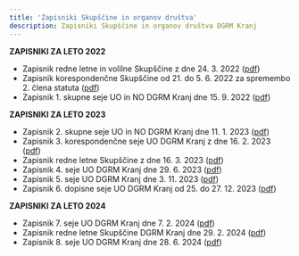 ```yaml
---
title: 'Zapisniki Skupščine in organov društva'
description: Zapisniki Skupščine in organov društva DGRM Kranj
---
```


**ZAPISNIKI ZA LETO 2022**
- Zapisnik redne letne in volilne Skupščine z dne 24. 3. 2022 ([pdf](/zapisniki/Zapisnik_redne_letne_in_volilne_skupscine_z_dne_24.3.2022.pdf))
- Zapisnik korespondenčne Skupščine od 21. do 5. 6. 2022 za spremembo 2. člena statuta ([pdf](/zapisniki/Zapisnik_korespondencne_skupscine_od_21._do_25.6.2022_za_spremembo_2._clena_statuta.pdf))
- Zapisnik 1. skupne seje UO in NO DGRM Kranj dne 15. 9. 2022
([pdf](/zapisniki/Zapisnik-1.-skupne-seje-UO-in-NO-DGRM-Kranj-dne-15.9.2022.pdf))

**ZAPISNIKI ZA LETO 2023**
- Zapisnik 2. skupne seje UO in NO DGRM Kranj dne 11. 1. 2023 ([pdf](/zapisniki/Zapisnik_2._skupne_seje_UO_in_NO_DGRM_Kranj_dne_11.1.2023.pdf))
- Zapisnik 3. korespondenčne seje UO DGRM Kranj z dne 16. 2. 2023 ([pdf](/zapisniki/Zapisnik_3._korespondencne_seje_UO_DGRM_Kranj_z_dne_16.2.2023.pdf))
- Zapisnik redne letne Skupščine z dne 16. 3. 2023 ([pdf](/zapisniki/Zapisnik-Skupscine-DGRM-Kranj-lista-prisotnosti-in-placilo-clanarine-dne-25.3.2023.pdf))
- Zapisnik 4. seje UO DGRM Kranj dne 29. 6. 2023 ([pdf](/zapisniki/Zapisnik_4._seje_UO_DGRM_Kranj_dne_29.6.2023.pdf))
- Zapisnik 5. seje UO DGRM Kranj dne 3. 11. 2023 ([pdf](/zapisniki/Zapisnik_5._seje_UO_DGRM_Kranj_dne_3.11.2023.pdf))
- Zapisnik 6. dopisne seje UO DGRM Kranj od 25. do 27. 12. 2023 ([pdf](/zapisniki/Zapisnik_6._dopisne_seje_UO_DGRM_Kranj_od_25._do_27.12.2023.pdf))

**ZAPISNIKI ZA LETO 2024**
- Zapisnik 7. seje UO DGRM Kranj dne 7. 2. 2024 ([pdf](/zapisniki/Zapisnik_7._seje_UO_DGRM_Kranj_dne_7.2.2024.pdf))
- Zapisnik redne letne Skupščine DGRM Kranj dne 29. 2. 2024 ([pdf](/zapisniki/Zapisnik_redne_letne_Skupscine_DGRM_Kranj_dne_29.2.2024.pdf))
- Zapisnik 8. seje UO DGRM Kranj dne 28. 6. 2024 ([pdf](/zapisniki/Zapisnik_8._seje_UO_DGRM_Kranj_dne_28._6._2024.pdf))